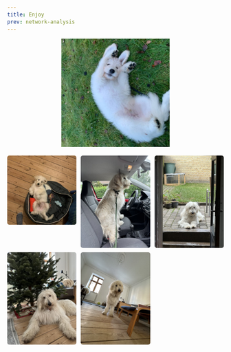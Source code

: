 ```yaml
---
title: Enjoy
prev: network-analysis
---
```


<style>
  .large-image {
    width: 50%; /* Adjust the width as needed */
    display: block;
    margin: auto;
  }
  
  .photo-grid {
    display: grid;
    grid-template-columns: repeat(3, 1fr); /* Adjust the number of columns as needed */
    gap: 10px; /* Adjust the gap between images as needed */
    margin-top: 20px;
  }

  .photo-grid img {
    width: 100%;
    height: auto;
    border-radius: 5px; /* Optional: adds a rounded border to images */
  }
</style>

<img src="/images/joey1.jpg" class="large-image" />

<div class="photo-grid">
  <img src="/images/joey2.jpg" alt="Image 2" />
  <img src="/images/joey3.jpg" alt="Image 3" />
  <img src="/images/joey4.jpg" alt="Image 4" />
  <img src="/images/joey5.jpg" alt="Image 5" />
  <img src="/images/joey6.jpg" alt="Image 6" />
</div>
